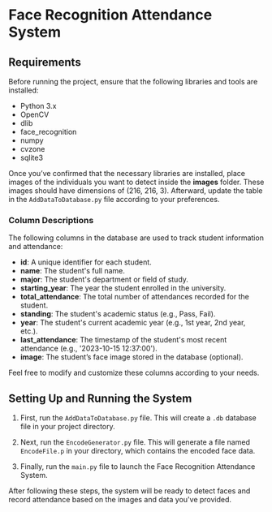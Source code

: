 # Face Recognition Attendance System

## Requirements

Before running the project, ensure that the following libraries and tools are installed:

- Python 3.x
- OpenCV
- dlib
- face_recognition
- numpy
- cvzone
- sqlite3

Once you’ve confirmed that the necessary libraries are installed, place images of the individuals you want to detect inside the **images** folder. These images should have dimensions of (216, 216, 3). Afterward, update the table in the `AddDataToDatabase.py` file according to your preferences.

### Column Descriptions

The following columns in the database are used to track student information and attendance:

- **id**: A unique identifier for each student.
- **name**: The student's full name.
- **major**: The student's department or field of study.
- **starting_year**: The year the student enrolled in the university.
- **total_attendance**: The total number of attendances recorded for the student.
- **standing**: The student's academic status (e.g., Pass, Fail).
- **year**: The student's current academic year (e.g., 1st year, 2nd year, etc.).
- **last_attendance**: The timestamp of the student's most recent attendance (e.g., '2023-10-15 12:37:00').
- **image**: The student’s face image stored in the database (optional).

Feel free to modify and customize these columns according to your needs.

## Setting Up and Running the System

1. First, run the `AddDataToDatabase.py` file. This will create a `.db` database file in your project directory.

2. Next, run the `EncodeGenerator.py` file. This will generate a file named `EncodeFile.p` in your directory, which contains the encoded face data.

3. Finally, run the `main.py` file to launch the Face Recognition Attendance System.

After following these steps, the system will be ready to detect faces and record attendance based on the images and data you've provided.
